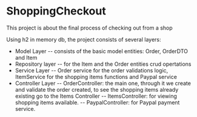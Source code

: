 # ShoppingCheckout

This project is about the final process of checking out from a shop

Using h2 in memory db, the project consists of several layers:

- Model Layer
  -- consists of the basic model entities: Order, OrderDTO and Item
- Repository layer
  -- for the Item and the Order entities crud opertations
- Service Layer
  -- Order service for the order validations logic,  ItemService for the shopping items functions and Paypal service
- Controller Layer
  -- OrderController: the main one, through it we create and validate the order created, to see the shopping items already existing go to the Items Controller
  -- ItemsController: for viewing shopping items available.
  -- PaypalController: for Paypal payment service.

